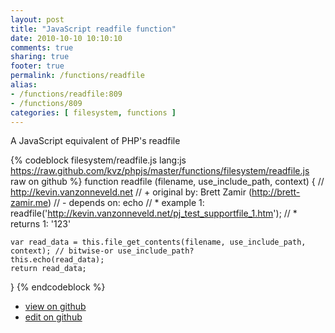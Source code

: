```yaml
---
layout: post
title: "JavaScript readfile function"
date: 2010-10-10 10:10:10
comments: true
sharing: true
footer: true
permalink: /functions/readfile
alias:
- /functions/readfile:809
- /functions/809
categories: [ filesystem, functions ]
---
```

A JavaScript equivalent of PHP's readfile
<!-- more -->
{% codeblock filesystem/readfile.js lang:js https://raw.github.com/kvz/phpjs/master/functions/filesystem/readfile.js raw on github %}
function readfile (filename, use_include_path, context) {
    // http://kevin.vanzonneveld.net
    // +   original by: Brett Zamir (http://brett-zamir.me)
    // -    depends on: echo
    // *     example 1: readfile('http://kevin.vanzonneveld.net/pj_test_supportfile_1.htm');
    // *     returns 1: '123'

    var read_data = this.file_get_contents(filename, use_include_path, context); // bitwise-or use_include_path?
    this.echo(read_data);
    return read_data;
}
{% endcodeblock %}
<ul>
 <li><a href="https://github.com/kvz/phpjs/blob/master/functions/filesystem/readfile.js">view on github</a></li>
 <li><a href="https://github.com/kvz/phpjs/edit/master/functions/filesystem/readfile.js">edit on github</a></li>
</ul>
